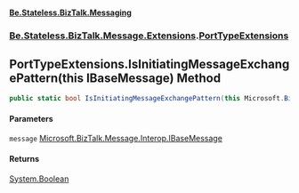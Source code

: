 #### [Be.Stateless.BizTalk.Messaging](README.md 'README')
### [Be.Stateless.BizTalk.Message.Extensions](Be.Stateless.BizTalk.Message.Extensions.md 'Be.Stateless.BizTalk.Message.Extensions').[PortTypeExtensions](PortTypeExtensions.md 'Be.Stateless.BizTalk.Message.Extensions.PortTypeExtensions')

## PortTypeExtensions.IsInitiatingMessageExchangePattern(this IBaseMessage) Method

```csharp
public static bool IsInitiatingMessageExchangePattern(this Microsoft.BizTalk.Message.Interop.IBaseMessage message);
```
#### Parameters

<a name='Be.Stateless.BizTalk.Message.Extensions.PortTypeExtensions.IsInitiatingMessageExchangePattern(thisMicrosoft.BizTalk.Message.Interop.IBaseMessage).message'></a>

`message` [Microsoft.BizTalk.Message.Interop.IBaseMessage](https://docs.microsoft.com/en-us/dotnet/api/Microsoft.BizTalk.Message.Interop.IBaseMessage 'Microsoft.BizTalk.Message.Interop.IBaseMessage')

#### Returns
[System.Boolean](https://docs.microsoft.com/en-us/dotnet/api/System.Boolean 'System.Boolean')